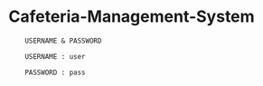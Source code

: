 # Cafeteria-Management-System

        USERNAME & PASSWORD 

        USERNAME : user

        PASSWORD : pass

